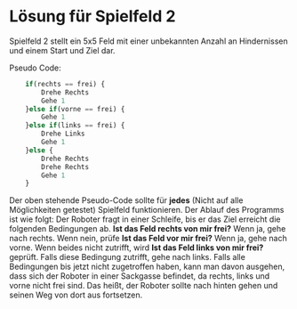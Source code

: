 # Lösung für Spielfeld 2
Spielfeld 2 stellt ein 5x5 Feld mit einer unbekannten Anzahl an Hindernissen und einem Start und Ziel dar.

Pseudo Code:
```js
    if(rechts == frei) {
        Drehe Rechts
        Gehe 1
    }else if(vorne == frei) {
        Gehe 1
    }else if(links == frei) {
        Drehe Links
        Gehe 1
    }else {
        Drehe Rechts
        Drehe Rechts
        Gehe 1
    }
```

Der oben stehende Pseudo-Code sollte für **jedes** (Nicht auf alle Möglichkeiten getestet) Spielfeld funktionieren.
Der Ablauf des Programms ist wie folgt:
Der Roboter fragt in einer Schleife, bis er das Ziel erreicht die folgenden Bedingungen ab.
**Ist das Feld rechts von mir frei?** Wenn ja, gehe nach rechts.
Wenn nein, prüfe **Ist das Feld vor mir frei?** Wenn ja, gehe nach vorne.
Wenn beides nicht zutrifft, wird **Ist das Feld links von mir frei?** geprüft. Falls diese Bedingung zutrifft, gehe nach links.
Falls alle Bedingungen bis jetzt nicht zugetroffen haben, kann man davon ausgehen, dass sich der Roboter in einer Sackgasse befindet, da rechts, links und vorne nicht frei sind.
Das heißt, der Roboter sollte nach hinten gehen und seinen Weg von dort aus fortsetzen.